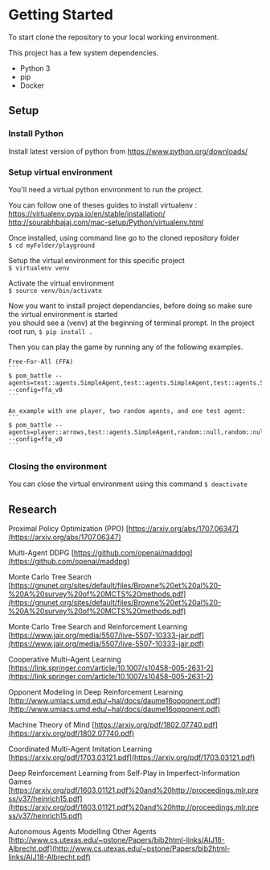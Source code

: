 # Getting Started

To start clone the repository to your local working environment.

This project has a few system dependencies.

* Python 3
* pip
* Docker

## Setup
  ### Install Python
  Install latest version of python from https://www.python.org/downloads/

  ### Setup virtual environment
  You'll need a virtual python environment to run the project.  

  You can follow one of theses guides to install virtualenv :
  https://virtualenv.pypa.io/en/stable/installation/
  http://sourabhbajaj.com/mac-setup/Python/virtualenv.html

  Once installed, using command line go to the cloned repository folder  
  ```$ cd myFolder/playground```  
    
  Setup the virtual environment for this specific project  
  ```$ virtualenv venv```
    
  Activate the virtual environment  
  ```$ source venv/bin/activate```  

  Now you want to install project dependancies, before doing so make sure the virtual environment is started  
  you should see a (venv) at the beginning of terminal prompt. In the project root run,
  ```$ pip install .```

  Then you can play the game by running any of the following examples.

    Free-For-All (FFA)
    ```
    $ pom_battle --agents=test::agents.SimpleAgent,test::agents.SimpleAgent,test::agents.SimpleAgent,test::agents.SimpleAgent --config=ffa_v0
    ```

    An example with one player, two random agents, and one test agent:
    ```
    $ pom_battle --agents=player::arrows,test::agents.SimpleAgent,random::null,random::null --config=ffa_v0
    ```

  ### Closing the environment
  You can close the virtual environment using this command
  ```$ deactivate```

## Research
  Proximal Policy Optimization (PPO) [https://arxiv.org/abs/1707.06347](https://arxiv.org/abs/1707.06347)

  Multi-Agent DDPG [https://github.com/openai/maddpg](https://github.com/openai/maddpg)

  Monte Carlo Tree Search [https://gnunet.org/sites/default/files/Browne%20et%20al%20-%20A%20survey%20of%20MCTS%20methods.pdf](https://gnunet.org/sites/default/files/Browne%20et%20al%20-%20A%20survey%20of%20MCTS%20methods.pdf)

  Monte Carlo Tree Search and Reinforcement Learning [https://www.jair.org/media/5507/live-5507-10333-jair.pdf](https://www.jair.org/media/5507/live-5507-10333-jair.pdf)

  Cooperative Multi-Agent Learning [https://link.springer.com/article/10.1007/s10458-005-2631-2](https://link.springer.com/article/10.1007/s10458-005-2631-2)

  Opponent Modeling in Deep Reinforcement Learning [http://www.umiacs.umd.edu/~hal/docs/daume16opponent.pdf](http://www.umiacs.umd.edu/~hal/docs/daume16opponent.pdf)

  Machine Theory of Mind [https://arxiv.org/pdf/1802.07740.pdf](https://arxiv.org/pdf/1802.07740.pdf)

  Coordinated Multi-Agent Imitation Learning [https://arxiv.org/pdf/1703.03121.pdf](https://arxiv.org/pdf/1703.03121.pdf)

  Deep Reinforcement Learning from Self-Play in
  Imperfect-Information Games [https://arxiv.org/pdf/1603.01121.pdf%20and%20http://proceedings.mlr.press/v37/heinrich15.pdf](https://arxiv.org/pdf/1603.01121.pdf%20and%20http://proceedings.mlr.press/v37/heinrich15.pdf)

  Autonomous Agents Modelling Other Agents [http://www.cs.utexas.edu/~pstone/Papers/bib2html-links/AIJ18-Albrecht.pdf](http://www.cs.utexas.edu/~pstone/Papers/bib2html-links/AIJ18-Albrecht.pdf)
